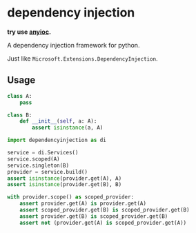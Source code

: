 # dependency injection

**try use [anyioc](https://github.com/Cologler/anyioc-python).**

A dependency injection framework for python.

Just like `Microsoft.Extensions.DependencyInjection`.

## Usage

``` py
class A:
    pass

class B:
    def __init__(self, a: A):
        assert isinstance(a, A)

import dependencyinjection as di

service = di.Services()
service.scoped(A)
service.singleton(B)
provider = service.build()
assert isinstance(provider.get(A), A)
assert isinstance(provider.get(B), B)

with provider.scope() as scoped_provider:
    assert provider.get(A) is provider.get(A)
    assert scoped_provider.get(B) is scoped_provider.get(B)
    assert provider.get(B) is scoped_provider.get(B)
    assert not (provider.get(A) is scoped_provider.get(A))
```
